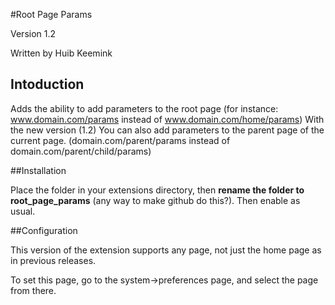 #Root Page Params

Version 1.2

Written by Huib Keemink

## Intoduction

Adds the ability to add parameters to the root page (for instance: www.domain.com/params instead of www.domain.com/home/params)
With the new version (1.2) You can also add parameters to the parent page of the current page. (domain.com/parent/params instead of domain.com/parent/child/params)

##Installation

Place the folder in your extensions directory, then **rename the folder to root_page_params** (any way to make github do this?). Then enable as usual.

##Configuration

This version of the extension supports any page, not just the home page as in previous releases.

To set this page, go to the system->preferences page, and select the page from there.
